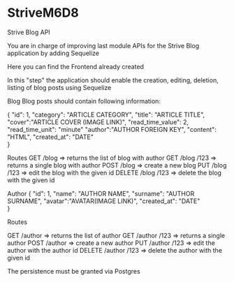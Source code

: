 # StriveM6D8
Strive Blog API 

You are in charge of improving last module APIs for the Strive Blog application by adding Sequelize

Here you can find the Frontend already created

In this "step" the application should enable the creation, editing, deletion, listing of blog posts using Sequelize

Blog
Blog posts should contain following information:

{
	    "id": 1,
	    "category": "ARTICLE CATEGORY",
	    "title": "ARTICLE TITLE",
	    "cover":"ARTICLE COVER (IMAGE LINK)",
	    "read_time_value": 2,
	    "read_time_unit": "minute"
	    "author":"AUTHOR FOREIGN KEY",
	    "content": "HTML",
	    "created_at": "DATE"          
}
 
Routes
GET /blog => returns the list of blog with author
GET /blog /123 => returns a single blog with author
POST /blog => create a new blog
PUT /blog /123 => edit the blog with the given id
DELETE /blog /123 => delete the blog with the given id


 Author 
{
	    "id": 1,
	    "name": "AUTHOR NAME",
	    "surname": "AUTHOR SURNAME",
	    "avatar":"AVATAR(IMAGE LINK)",
	    "created_at": "DATE"          
}

Routes

GET /author => returns the list of author
GET /author /123 => returns a single author
POST /author => create a new author
PUT /author /123 => edit the author with the author id
DELETE /author /123 => delete the author with the given id
 

The persistence must be granted via Postgres